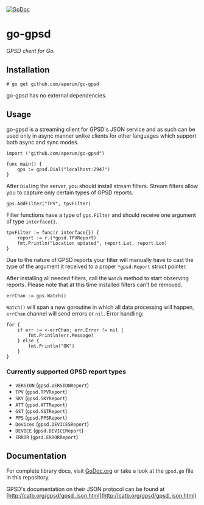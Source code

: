[![GoDoc](https://godoc.org/github.com/aperum/go-gpsd?status.svg)](https://godoc.org/github.com/aperum/go-gpsd)

# go-gpsd

*GPSD client for Go.*

## Installation

<pre><code># go get github.com/aperum/go-gpsd</code></pre>

go-gpsd has no external dependencies.

## Usage

go-gpsd is a streaming client for GPSD's JSON service and as such can be used only in async manner unlike clients for other languages which support both async and sync modes.
```golang
import ("github.com/aperum/go-gpsd")

func main() {
	gps := gpsd.Dial("localhost:2947")
}
```

After `Dial`ing the server, you should install stream filters. Stream filters allow you to capture only certain types of GPSD reports.
```golang
gps.AddFilter("TPV", tpvFilter)
```

Filter functions have a type of `gps.Filter` and should receive one argument of type `interface{}`.
```golang
tpvFilter := func(r interface{}) {
	report := r.(*gpsd.TPVReport)
	fmt.Println("Location updated", report.Lat, report.Lon)
}
```

Due to the nature of GPSD reports your filter will manually have to cast the type of the argument it received to a proper `*gpsd.Report` struct pointer.

After installing all needed filters, call the `Watch` method to start observing reports. Please note that at this time installed filters can't be removed.
```golang
errChan := gps.Watch()
```

`Watch()` will span a new goroutine in which all data processing will happen, `errChan` channel will send errors or `nil`. Error handling:

```golang
for {
	if err := <-errChan; err.Error != nil {
		fmt.Println(err.Message)
	} else {
		fmt.Println("OK")
	}
}
```

### Currently supported GPSD report types

* `VERSION` (`gpsd.VERSIONReport`)
* `TPV` (`gpsd.TPVReport`)
* `SKY` (`gpsd.SKYReport`)
* `ATT` (`gpsd.ATTReport`)
* `GST` (`gpsd.GSTReport`)
* `PPS` (`gpsd.PPSReport`)
* `Devices` (`gpsd.DEVICESReport`)
* `DEVICE` (`gpsd.DEVICEReport`)
* `ERROR` (`gpsd.ERRORReport`)

## Documentation

For complete library docs, visit [GoDoc.org](https://pkg.go.dev/github.com/aperum/go-gpsd) or take a look at the `gpsd.go` file in this repository.

GPSD's documentation on their JSON protocol can be found at [http://catb.org/gpsd/gpsd_json.html](http://catb.org/gpsd/gpsd_json.html)
